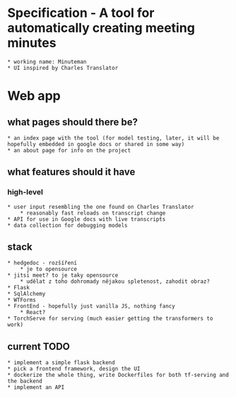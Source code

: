 # Specification - A tool for automatically creating meeting minutes
    * working name: Minuteman
    * UI inspired by Charles Translator

# Web app
## what pages should there be?
    * an index page with the tool (for model testing, later, it will be hopefully embedded in google docs or shared in some way)
    * an about page for info on the project
## what features should it have
### high-level
    * user input resembling the one found on Charles Translator
        * reasonably fast reloads on transcript change
    * API for use in Google docs with live transcripts
    * data collection for debugging models

## stack
    * hedgedoc - rozšíření
        * je to opensource
    * jitsi meet? to je taky opensource
        * udělat z toho dohromady nějakou spletenost, zahodit obraz?
    * Flask
    * SqlAlchemy
    * WTForms
    * FrontEnd - hopefully just vanilla JS, nothing fancy
        * React?
    * TorchServe for serving (much easier getting the transformers to work)

## current TODO
    * implement a simple flask backend
    * pick a frontend framework, design the UI
    * dockerize the whole thing, write Dockerfiles for both tf-serving and the backend
    * implement an API
